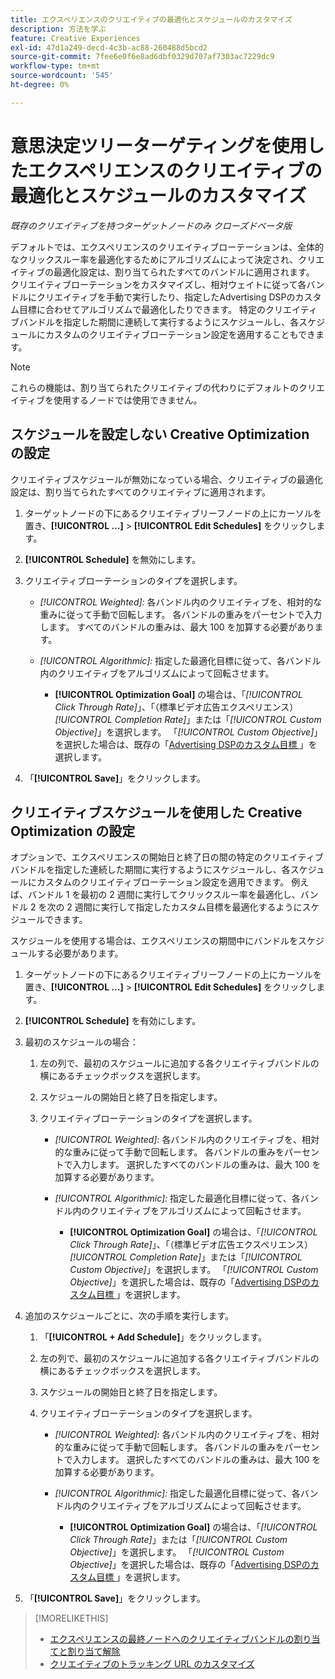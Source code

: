 ```yaml
---
title: エクスペリエンスのクリエイティブの最適化とスケジュールのカスタマイズ
description: 方法を学ぶ
feature: Creative Experiences
exl-id: 47d1a249-decd-4c3b-ac88-260488d5bcd2
source-git-commit: 7fee6e0f6e8ad6dbf0329d707af7303ac7229dc9
workflow-type: tm+mt
source-wordcount: '545'
ht-degree: 0%

---
```


# 意思決定ツリーターゲティングを使用したエクスペリエンスのクリエイティブの最適化とスケジュールのカスタマイズ

*既存のクリエイティブを持つターゲットノードのみ*
*クローズドベータ版*

デフォルトでは、エクスペリエンスのクリエイティブローテーションは、全体的なクリックスルー率を最適化するためにアルゴリズムによって決定され、クリエイティブの最適化設定は、割り当てられたすべてのバンドルに適用されます。 クリエイティブローテーションをカスタマイズし、相対ウェイトに従って各バンドルにクリエイティブを手動で実行したり、指定したAdvertising DSPのカスタム目標に合わせてアルゴリズムで最適化したりできます。 特定のクリエイティブバンドルを指定した期間に連続して実行するようにスケジュールし、各スケジュールにカスタムのクリエイティブローテーション設定を適用することもできます。

>[!NOTE]
>
>これらの機能は、割り当てられたクリエイティブの代わりにデフォルトのクリエイティブを使用するノードでは使用できません。

## スケジュールを設定しない Creative Optimization の設定

クリエイティブスケジュールが無効になっている場合、クリエイティブの最適化設定は、割り当てられたすべてのクリエイティブに適用されます。

1. ターゲットノードの下にあるクリエイティブリーフノードの上にカーソルを置き、**[!UICONTROL ...]** > **[!UICONTROL Edit Schedules]** をクリックします。

1. **[!UICONTROL Schedule]** を無効にします。

1. クリエイティブローテーションのタイプを選択します。

   * *[!UICONTROL Weighted]:* 各バンドル内のクリエイティブを、相対的な重みに従って手動で回転します。 各バンドルの重みをパーセントで入力します。 すべてのバンドルの重みは、最大 100 を加算する必要があります。

   * *[!UICONTROL Algorithmic]:* 指定した最適化目標に従って、各バンドル内のクリエイティブをアルゴリズムによって回転させます。

      * **[!UICONTROL Optimization Goal]** の場合は、「*[!UICONTROL Click Through Rate]*」、「（標準ビデオ広告エクスペリエンス） *[!UICONTROL Completion Rate]*」または「*[!UICONTROL Custom Objective]*」を選択します。  「*[!UICONTROL Custom Objective]*」を選択した場合は、既存の「[Advertising DSPのカスタム目標 ](/help/dsp/optimization/custom-goal.md)」を選択します。

1. 「**[!UICONTROL Save]**」をクリックします。

## クリエイティブスケジュールを使用した Creative Optimization の設定

オプションで、エクスペリエンスの開始日と終了日の間の特定のクリエイティブバンドルを指定した連続した期間に実行するようにスケジュールし、各スケジュールにカスタムのクリエイティブローテーション設定を適用できます。 例えば、バンドル 1 を最初の 2 週間に実行してクリックスルー率を最適化し、バンドル 2 を次の 2 週間に実行して指定したカスタム目標を最適化するようにスケジュールできます。

スケジュールを使用する場合は、エクスペリエンスの期間中にバンドルをスケジュールする必要があります。

1. ターゲットノードの下にあるクリエイティブリーフノードの上にカーソルを置き、**[!UICONTROL ...]** > **[!UICONTROL Edit Schedules]** をクリックします。

1. **[!UICONTROL Schedule]** を有効にします。

1. 最初のスケジュールの場合：

   1. 左の列で、最初のスケジュールに追加する各クリエイティブバンドルの横にあるチェックボックスを選択します。

   1. スケジュールの開始日と終了日を指定します。

   1. クリエイティブローテーションのタイプを選択します。

      * *[!UICONTROL Weighted]:* 各バンドル内のクリエイティブを、相対的な重みに従って手動で回転します。 各バンドルの重みをパーセントで入力します。 選択したすべてのバンドルの重みは、最大 100 を加算する必要があります。

      * *[!UICONTROL Algorithmic]:* 指定した最適化目標に従って、各バンドル内のクリエイティブをアルゴリズムによって回転させます。

         * **[!UICONTROL Optimization Goal]** の場合は、「*[!UICONTROL Click Through Rate]*」、「（標準ビデオ広告エクスペリエンス） *[!UICONTROL Completion Rate]*」または「*[!UICONTROL Custom Objective]*」を選択します。  「*[!UICONTROL Custom Objective]*」を選択した場合は、既存の「[Advertising DSPのカスタム目標 ](/help/dsp/optimization/custom-goal.md)」を選択します。

1. 追加のスケジュールごとに、次の手順を実行します。

   1. 「**[!UICONTROL + Add Schedule]**」をクリックします。

   1. 左の列で、最初のスケジュールに追加する各クリエイティブバンドルの横にあるチェックボックスを選択します。

   1. スケジュールの開始日と終了日を指定します。

   1. クリエイティブローテーションのタイプを選択します。

      * *[!UICONTROL Weighted]:* 各バンドル内のクリエイティブを、相対的な重みに従って手動で回転します。 各バンドルの重みをパーセントで入力します。 選択したすべてのバンドルの重みは、最大 100 を加算する必要があります。

      * *[!UICONTROL Algorithmic]:* 指定した最適化目標に従って、各バンドル内のクリエイティブをアルゴリズムによって回転させます。

         * **[!UICONTROL Optimization Goal]** の場合は、「*[!UICONTROL Click Through Rate]*」または「*[!UICONTROL Custom Objective]*」を選択します。  「*[!UICONTROL Custom Objective]*」を選択した場合は、既存の「[Advertising DSPのカスタム目標 ](/help/dsp/optimization/custom-goal.md)」を選択します。

1. 「**[!UICONTROL Save]**」をクリックします。

>[!MORELIKETHIS]
>
>* [ エクスペリエンスの最終ノードへのクリエイティブバンドルの割り当てと割り当て解除 ](/help/creative/experiences/experience-assign-creative-bundles.md)
>* [ クリエイティブのトラッキング URL のカスタマイズ ](/help/creative/experiences/experience-tracking-urls-targeting.md)
